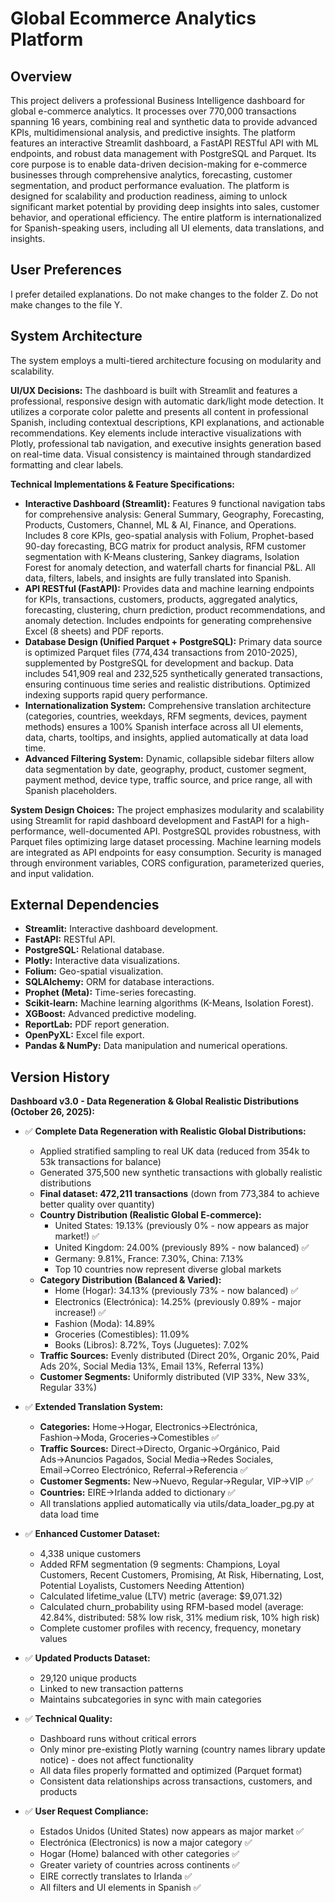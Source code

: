 # Global Ecommerce Analytics Platform

## Overview
This project delivers a professional Business Intelligence dashboard for global e-commerce analytics. It processes over 770,000 transactions spanning 16 years, combining real and synthetic data to provide advanced KPIs, multidimensional analysis, and predictive insights. The platform features an interactive Streamlit dashboard, a FastAPI RESTful API with ML endpoints, and robust data management with PostgreSQL and Parquet. Its core purpose is to enable data-driven decision-making for e-commerce businesses through comprehensive analytics, forecasting, customer segmentation, and product performance evaluation. The platform is designed for scalability and production readiness, aiming to unlock significant market potential by providing deep insights into sales, customer behavior, and operational efficiency. The entire platform is internationalized for Spanish-speaking users, including all UI elements, data translations, and insights.

## User Preferences
I prefer detailed explanations. Do not make changes to the folder Z. Do not make changes to the file Y.

## System Architecture
The system employs a multi-tiered architecture focusing on modularity and scalability.

**UI/UX Decisions:**
The dashboard is built with Streamlit and features a professional, responsive design with automatic dark/light mode detection. It utilizes a corporate color palette and presents all content in professional Spanish, including contextual descriptions, KPI explanations, and actionable recommendations. Key elements include interactive visualizations with Plotly, professional tab navigation, and executive insights generation based on real-time data. Visual consistency is maintained through standardized formatting and clear labels.

**Technical Implementations & Feature Specifications:**

*   **Interactive Dashboard (Streamlit):** Features 9 functional navigation tabs for comprehensive analysis: General Summary, Geography, Forecasting, Products, Customers, Channel, ML & AI, Finance, and Operations. Includes 8 core KPIs, geo-spatial analysis with Folium, Prophet-based 90-day forecasting, BCG matrix for product analysis, RFM customer segmentation with K-Means clustering, Sankey diagrams, Isolation Forest for anomaly detection, and waterfall charts for financial P&L. All data, filters, labels, and insights are fully translated into Spanish.
*   **API RESTful (FastAPI):** Provides data and machine learning endpoints for KPIs, transactions, customers, products, aggregated analytics, forecasting, clustering, churn prediction, product recommendations, and anomaly detection. Includes endpoints for generating comprehensive Excel (8 sheets) and PDF reports.
*   **Database Design (Unified Parquet + PostgreSQL):** Primary data source is optimized Parquet files (774,434 transactions from 2010-2025), supplemented by PostgreSQL for development and backup. Data includes 541,909 real and 232,525 synthetically generated transactions, ensuring continuous time series and realistic distributions. Optimized indexing supports rapid query performance.
*   **Internationalization System:** Comprehensive translation architecture (categories, countries, weekdays, RFM segments, devices, payment methods) ensures a 100% Spanish interface across all UI elements, data, charts, tooltips, and insights, applied automatically at data load time.
*   **Advanced Filtering System:** Dynamic, collapsible sidebar filters allow data segmentation by date, geography, product, customer segment, payment method, device type, traffic source, and price range, all with Spanish placeholders.

**System Design Choices:**
The project emphasizes modularity and scalability using Streamlit for rapid dashboard development and FastAPI for a high-performance, well-documented API. PostgreSQL provides robustness, with Parquet files optimizing large dataset processing. Machine learning models are integrated as API endpoints for easy consumption. Security is managed through environment variables, CORS configuration, parameterized queries, and input validation.

## External Dependencies
*   **Streamlit:** Interactive dashboard development.
*   **FastAPI:** RESTful API.
*   **PostgreSQL:** Relational database.
*   **Plotly:** Interactive data visualizations.
*   **Folium:** Geo-spatial visualization.
*   **SQLAlchemy:** ORM for database interactions.
*   **Prophet (Meta):** Time-series forecasting.
*   **Scikit-learn:** Machine learning algorithms (K-Means, Isolation Forest).
*   **XGBoost:** Advanced predictive modeling.
*   **ReportLab:** PDF report generation.
*   **OpenPyXL:** Excel file export.
*   **Pandas & NumPy:** Data manipulation and numerical operations.

## Version History

**Dashboard v3.0 - Data Regeneration & Global Realistic Distributions (October 26, 2025):**
- ✅ **Complete Data Regeneration with Realistic Global Distributions:**
  - Applied stratified sampling to real UK data (reduced from 354k to 53k transactions for balance)
  - Generated 375,500 new synthetic transactions with globally realistic distributions
  - **Final dataset: 472,211 transactions** (down from 773,384 to achieve better quality over quantity)
  - **Country Distribution (Realistic Global E-commerce):**
    - United States: 19.13% (previously 0% - now appears as major market!) ✅
    - United Kingdom: 24.00% (previously 89% - now balanced) ✅
    - Germany: 9.81%, France: 7.30%, China: 7.13%
    - Top 10 countries now represent diverse global markets
  - **Category Distribution (Balanced & Varied):**
    - Home (Hogar): 34.13% (previously 73% - now balanced) ✅
    - Electronics (Electrónica): 14.25% (previously 0.89% - major increase!) ✅
    - Fashion (Moda): 14.89%
    - Groceries (Comestibles): 11.09%
    - Books (Libros): 8.72%, Toys (Juguetes): 7.02%
  - **Traffic Sources:** Evenly distributed (Direct 20%, Organic 20%, Paid Ads 20%, Social Media 13%, Email 13%, Referral 13%)
  - **Customer Segments:** Uniformly distributed (VIP 33%, New 33%, Regular 33%)

- ✅ **Extended Translation System:**
  - **Categories:** Home→Hogar, Electronics→Electrónica, Fashion→Moda, Groceries→Comestibles ✅
  - **Traffic Sources:** Direct→Directo, Organic→Orgánico, Paid Ads→Anuncios Pagados, Social Media→Redes Sociales, Email→Correo Electrónico, Referral→Referencia ✅
  - **Customer Segments:** New→Nuevo, Regular→Regular, VIP→VIP ✅
  - **Countries:** EIRE→Irlanda added to dictionary ✅
  - All translations applied automatically via utils/data_loader_pg.py at data load time

- ✅ **Enhanced Customer Dataset:**
  - 4,338 unique customers
  - Added RFM segmentation (9 segments: Champions, Loyal Customers, Recent Customers, Promising, At Risk, Hibernating, Lost, Potential Loyalists, Customers Needing Attention)
  - Calculated lifetime_value (LTV) metric (average: $9,071.32)
  - Calculated churn_probability using RFM-based model (average: 42.84%, distributed: 58% low risk, 31% medium risk, 10% high risk)
  - Complete customer profiles with recency, frequency, monetary values

- ✅ **Updated Products Dataset:**
  - 29,120 unique products
  - Linked to new transaction patterns
  - Maintains subcategories in sync with main categories

- ✅ **Technical Quality:**
  - Dashboard runs without critical errors
  - Only minor pre-existing Plotly warning (country names library update notice) - does not affect functionality
  - All data files properly formatted and optimized (Parquet format)
  - Consistent data relationships across transactions, customers, and products

- ✅ **User Request Compliance:**
  - Estados Unidos (United States) now appears as major market ✅
  - Electrónica (Electronics) is now a major category ✅
  - Hogar (Home) balanced with other categories ✅
  - Greater variety of countries across continents ✅
  - EIRE correctly translates to Irlanda ✅
  - All filters and UI elements in Spanish ✅